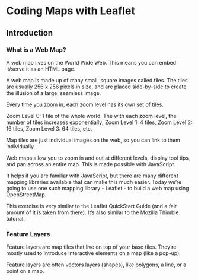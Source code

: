 # Coding Maps with Leaflet
## Introduction
### What is a Web Map?
A web map lives on the World Wide Web. This means you can embed it/serve it as an HTML page. 

A web map is made up of many small, square images called tiles. The tiles are usually 256 x 256 pixels in size, and are placed side-by-side to create the illusion of a large, seamless image. 

Every time you zoom in, each zoom level has its own set of tiles. 

Zoom Level 0: 1 tile of the whole world. The with each zoom level, the number of tiles increases exponentially; Zoom Level 1: 4 tiles, Zoom Level 2: 16 tiles, Zoom Level 3: 64 tiles, etc.

Map tiles are just individual images on the web, so you can link to them individually. 

Web maps allow you to zoom in and out at different levels, display tool tips, and pan across an entire map. This is made possible with JavaScript. 

It helps if you are familiar with JavaScript, but there are many different mapping libraries available that can make this much easier. Today we’re going to use one such mapping library - Leaflet - to build a web map using OpenStreetMap. 

This exercise is very similar to the Leaflet QuickStart Guide (and a fair amount of it is taken from there). It’s also similar to the Mozilla Thimble tutorial.

### Feature Layers
Feature layers are map tiles that live on top of your base tiles. They’re mostly used to introduce interactive elements on a map (like a pop-up).

Feature layers are often vectors layers (shapes), like polygons, a line, or a point on a map.
